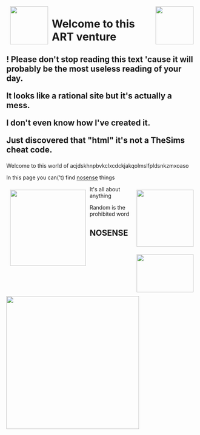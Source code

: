 <html>
<link rel="stylesheet" href="styling.css">
<body>
<img src="https://media.giphy.com/media/10kxE34bJPaUO4/giphy.gif" width="100" height="100" style="float:left; margin: 10px">
  <img src="https://media.giphy.com/media/10kxE34bJPaUO4/giphy.gif" width="100" height="100" style="float:right; margin: 10px">
<h1>Welcome to this ART venture</h1>
  
<h2> ! Please don't stop reading this text 'cause it will probably be the most useless reading of your day.

It looks like a rational site but it's actually a mess.

I don't even know how I've created it.

Just discovered that "html" it's not a TheSims cheat code.</h2>
  
<p>Welcome to this world of acjdskhnpbvkclxcdckjakqolmslfpldsnkzmxoaso </p>
  <p class="placeholder">In this page you can('t) find <a href="#NOSENSE">nosense</a> things</p>
  <img src="https://media.giphy.com/media/zhmIHStBa2ezu/giphy.gif" width="200" height="200" style="float:left; margin: 10px">  
  <img src="https://media.giphy.com/media/citBl9yPwnUOs/giphy.gif" width="150" height="150" style="float:right; margin:10px" >
  <p class="paragraph">It's all about anything</p>
  <img src="https://media.giphy.com/media/6uGhT1O4sxpi8/giphy.gif" width="150" height="100" style="float:right; margin: 10px">
  <p class="placer">Random is the prohibited word</p>

<h2 id="NOSENSE">NOSENSE</h2>
<img src="https://media2.giphy.com/media/XhT868oxljs88/giphy.gif" width="350" height="350" >
  
  </body>
  </html>
